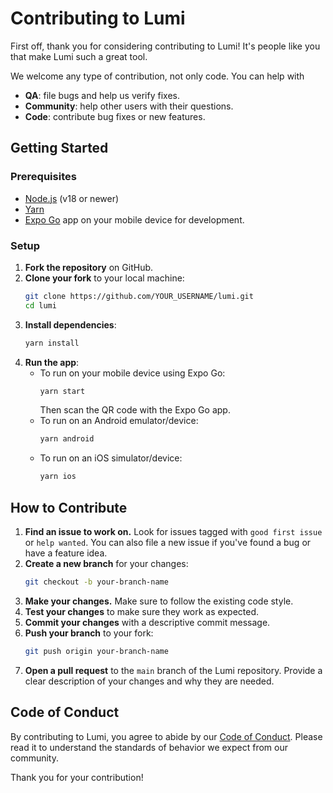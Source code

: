 # Contributing to Lumi

First off, thank you for considering contributing to Lumi! It's people like you that make Lumi such a great tool.

We welcome any type of contribution, not only code. You can help with 
- **QA**: file bugs and help us verify fixes.
- **Community**: help other users with their questions.
- **Code**: contribute bug fixes or new features.

## Getting Started

### Prerequisites
- [Node.js](https://nodejs.org/) (v18 or newer)
- [Yarn](https://yarnpkg.com/)
- [Expo Go](https://expo.dev/client) app on your mobile device for development.

### Setup

1.  **Fork the repository** on GitHub.
2.  **Clone your fork** to your local machine:
    ```bash
    git clone https://github.com/YOUR_USERNAME/lumi.git
    cd lumi
    ```
3.  **Install dependencies**:
    ```bash
    yarn install
    ```
4.  **Run the app**:
    - To run on your mobile device using Expo Go:
      ```bash
      yarn start
      ```
      Then scan the QR code with the Expo Go app.
    - To run on an Android emulator/device:
      ```bash
      yarn android
      ```
    - To run on an iOS simulator/device:
      ```bash
      yarn ios
      ```

## How to Contribute

1.  **Find an issue to work on.** Look for issues tagged with `good first issue` or `help wanted`. You can also file a new issue if you've found a bug or have a feature idea.
2.  **Create a new branch** for your changes:
    ```bash
    git checkout -b your-branch-name
    ```
3.  **Make your changes.** Make sure to follow the existing code style.
4.  **Test your changes** to make sure they work as expected.
5.  **Commit your changes** with a descriptive commit message.
6.  **Push your branch** to your fork:
    ```bash
    git push origin your-branch-name
    ```
7.  **Open a pull request** to the `main` branch of the Lumi repository. Provide a clear description of your changes and why they are needed.

## Code of Conduct

By contributing to Lumi, you agree to abide by our [Code of Conduct](CODE_OF_CONDUCT.md). Please read it to understand the standards of behavior we expect from our community.

Thank you for your contribution!
